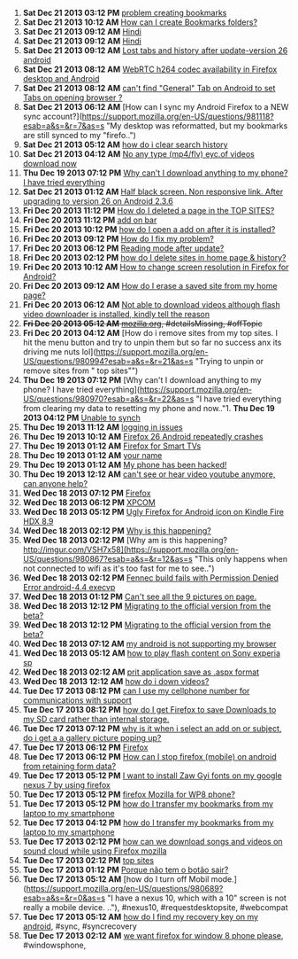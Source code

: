 1. **Sat Dec 21 2013 03:12 PM** [problem creating bookmarks](https://support.mozilla.org/en-US/questions/981167?esab=a&s=&r=0&as=s "Using FF26.0.1 on Samsung Galaxy Note 3. I've used FF on my PC for years bu..")
1. **Sat Dec 21 2013 10:12 AM** [How can I create Bookmarks folders?](https://support.mozilla.org/en-US/questions/981050?esab=a&s=&r=1&as=s "I like to group similar bookmarks together for ease of navigation. Without ..")
1. **Sat Dec 21 2013 09:12 AM** [Hindi](https://support.mozilla.org/en-US/questions/981137?esab=a&s=&r=2&as=s "duplicate of")
1. **Sat Dec 21 2013 09:12 AM** [Hindi](https://support.mozilla.org/en-US/quesmoztions/981136?esab=a&s=&r=3&as=s "my mobile hindi no Sapport")
1. **Sat Dec 21 2013 09:12 AM** [Lost tabs and history after update-version 26 android](https://support.mozilla.org/en-US/questions/981135?esab=a&s=&r=4&as=s "hello")
1. **Sat Dec 21 2013 08:12 AM** [WebRTC h264 codec availability in Firefox desktop and Android](https://support.mozilla.org/en-US/questions/981134?esab=a&s=&r=5&as=s "Following the announcement of Cisco h264 availability for WebRTC in Firefox..")
1. **Sat Dec 21 2013 08:12 AM** [can't find "General" Tab on Android to set Tabs on opening browser ?](https://support.mozilla.org/en-US/questions/981129?esab=a&s=&r=6&as=s "Trying to set 2 Tabs as Home Pages when opening Firefox in Android - instru..")
1. **Sat Dec 21 2013 06:12 AM** [How can I sync my Android Firefox to a NEW sync account?](https://support.mozilla.org/en-US/questions/981118?esab=a&s=&r=7&as=s "My desktop was reformatted, but my bookmarks are still synced to my "firefo..")
1. **Sat Dec 21 2013 05:12 AM** [how do i clear search history](https://support.mozilla.org/en-US/questions/981107?esab=a&s=&r=8&as=s "Searches in Google")
1. **Sat Dec 21 2013 04:12 AM** [No any type (mp4/flv) eyc.of videos download now](https://support.mozilla.org/en-US/questions/981084?esab=a&s=&r=9&as=s "Some days before all type of videos download easily, But now no videos down..")
1. **Thu Dec 19 2013 07:12 PM** [Why can't I download anything to my phone? I have tried everything](https://support.mozilla.org/en-US/questions/980970?esab=a&s=&r=0&as=s "I have tried everything from clearing my data to resetting my phone and now..")
1. **Sat Dec 21 2013 01:12 AM** [Half black screen. Non responsive link. After upgrading to version 26 on Android 2.3.6](https://support.mozilla.org/en-US/questions/981096?esab=a&s=&r=10&as=s "Hello.")
1. **Fri Dec 20 2013 11:12 PM** [How do I deleted a page in the TOP SITES?](https://support.mozilla.org/en-US/questions/981069?esab=a&s=&r=11&as=s "What detail. ?")
1. **Fri Dec 20 2013 11:12 PM** [add on bar](https://support.mozilla.org/en-US/questions/981090?esab=a&s=&r=12&as=s "where is the add on bar for Firefox android")
1. **Fri Dec 20 2013 10:12 PM** [how do I open a add on after it is installed?](https://support.mozilla.org/en-US/questions/981088?esab=a&s=&r=13&as=s "I need to know how to open a add in after it is installed")
1. **Fri Dec 20 2013 09:12 PM** [How do I fix my problem?](https://support.mozilla.org/en-US/questions/981083?esab=a&s=&r=14&as=s "I can not get past the Firefox start page. If I type an address (or random ..")
1. **Fri Dec 20 2013 06:12 PM** [Reading mode after update?](https://support.mozilla.org/en-US/questions/981075?esab=a&s=&r=15&as=s "Hello!
So, I installed an update for Firefox, saved a few pages to Reading ..")
1. **Fri Dec 20 2013 02:12 PM** [how do I delete sites in home page & history?](https://support.mozilla.org/en-US/questions/981058?esab=a&s=&r=16&as=s "I entered some web addresses today & I want to be rid of them.  how do I cl..")
1. **Fri Dec 20 2013 10:12 AM** [How to change screen resolution in Firefox for Android?](https://support.mozilla.org/en-US/questions/981038?esab=a&s=&r=17&as=s "Hello
I have a Galaxy Note 3 which it's display resolution is 1920x1080.
If..")
1. **Fri Dec 20 2013 09:12 AM** [How do I erase a saved site from my home page?](https://support.mozilla.org/en-US/questions/981024?esab=a&s=&r=18&as=s "I can't seem to erase one of the sites that was saved to my home page. I pe..")
1. **Fri Dec 20 2013 06:12 AM** [Not able to download videos although flash video downloader is installed, kindly tell the reason](https://support.mozilla.org/en-US/questions/980985?esab=a&s=&r=19&as=s "Not able to download videos although flash video downloader is installed, k..")
1. ~~**Fri Dec 20 2013 05:12 AM** [mozilla.org](https://support.mozilla.org/en-US/questions/981002?esab=a&s=&r=20&as=s "firefox"), #detailsMissing, #offTopic~~
1. **Fri Dec 20 2013 04:12 AM** [How do i remove sites from my top sites. I hit the menu button and try to unpin them but so far no success anx its driving me nuts lol](https://support.mozilla.org/en-US/questions/980994?esab=a&s=&r=21&as=s "Trying to unpin or remove sites from " top sites"")
1. **Thu Dec 19 2013 07:12 PM** [Why can't I download anything to my phone? I have tried everything](https://support.mozilla.org/en-US/questions/980970?esab=a&s=&r=22&as=s "I have tried everything from clearing my data to resetting my phone and now.."1. **Thu Dec 19 2013 04:12 PM** [Unable to synch](https://support.mozilla.org/en-US/questions/980964?esab=a&s=&r=1&as=s "How do I find the Firefox synch button?")
1. **Thu Dec 19 2013 11:12 AM** [logging in issues](https://support.mozilla.org/en-US/questions/980933?esab=a&s=&r=2&as=s "tryimg to log in. am told that password and username is ok. tried many time..")
1. **Thu Dec 19 2013 10:12 AM** [Firefox 26 Android repeatedly crashes](https://support.mozilla.org/en-US/questions/980925?esab=a&s=&r=3&as=s "I am writing an app with lots of canvas and Dom manipulation with javascrip..")
1. **Thu Dec 19 2013 01:12 AM** [Firefox for Smart TVs](https://support.mozilla.org/en-US/questions/980894?esab=a&s=&r=4&as=s "I hope I'm posting this question in the right section. I love Firefox, I've..")
1. **Thu Dec 19 2013 01:12 AM** [your name](https://support.mozilla.org/en-US/questions/980893?esab=a&s=&r=5&as=s "harish")
1. **Thu Dec 19 2013 01:12 AM** [My phone has been hacked!](https://support.mozilla.org/en-US/questions/980892?esab=a&s=&r=6&as=s "This guy is in the room right next doour to me he's an insane Tweaker  With..")
1. **Thu Dec 19 2013 12:12 AM** [can't see or hear video youtube anymore,  can anyone help?](https://support.mozilla.org/en-US/questions/980891?esab=a&s=&r=7&as=s "started out fine, then I lost video...then audio. desired video comes up bu..")
1. **Wed Dec 18 2013 07:12 PM** [Firefox](https://support.mozilla.org/en-US/questions/980780?esab=a&s=&r=8&as=s "what is mean by Firefox")
1. **Wed Dec 18 2013 06:12 PM** [XPCOM](https://support.mozilla.org/en-US/questions/980881?esab=a&s=&r=9&as=s "Can someone please help me ...I keep getting COULDN'T LOAD XPCOM when ever ..")
1. **Wed Dec 18 2013 05:12 PM** [Ugly Firefox for Android icon on Kindle Fire HDX 8.9](https://support.mozilla.org/en-US/questions/980879?esab=a&s=&r=10&as=s "I have much praise for this browser which I have sideloaded onto my tablet...")
1. **Wed Dec 18 2013 02:12 PM** [Why is this happening?](https://support.mozilla.org/en-US/questions/980868?esab=a&s=&r=11&as=s "This occurs when not connected to wifi as that is too fast to see it happen..")
1. **Wed Dec 18 2013 02:12 PM** [Why am is this happening? http://imgur.com/VSH7x58](https://support.mozilla.org/en-US/questions/980867?esab=a&s=&r=12&as=s "This only happens when not connected to wifi as it's too fast for me to see..")
1. **Wed Dec 18 2013 02:12 PM** [Fennec build fails with Permission Denied Error android-4.4 execvp](https://support.mozilla.org/en-US/questions/980862?esab=a&s=&r=13&as=s "While attempting to build Fennec, the following error occurs, right after p..")
1. **Wed Dec 18 2013 01:12 PM** [Can't see all the 9 pictures on page.](https://support.mozilla.org/en-US/questions/980859?esab=a&s=&r=14&as=s "There are 9 pictures on this site in the link below, and I only see one?
It..")
1. **Wed Dec 18 2013 12:12 PM** [Migrating to the official version from the beta?](https://support.mozilla.org/en-US/questions/980850?esab=a&s=&r=15&as=s "Hi, 
I downloaded the beta version lately, and I have used for a while. How..")
1. **Wed Dec 18 2013 12:12 PM** [Migrating to the official version from the beta?](https://support.mozilla.org/en-US/questions/980849?esab=a&s=&r=16&as=s "(this post was accidentally sent incomplete, there was no edit link in the ..")
1. **Wed Dec 18 2013 07:12 AM** [my android is not supporting my browser](https://support.mozilla.org/en-US/questions/980822?esab=a&s=&r=0&as=s "App won't open")
1. **Wed Dec 18 2013 05:12 AM** [how to play flash content on Sony experia sp](https://support.mozilla.org/en-US/questions/980813?esab=a&s=&r=1&as=s "I'm running jellybean 4.1.2 trying to play On demand channels such as deman..")
1. **Wed Dec 18 2013 02:12 AM** [prit application save as .aspx format](https://support.mozilla.org/en-US/questions/980804?esab=a&s=&r=2&as=s "when i click in website prit application it save as .aspx format.")
1. **Wed Dec 18 2013 12:12 AM** [how do i down videos?](https://support.mozilla.org/en-US/questions/980796?esab=a&s=&r=3&as=s "yes i been try every i knw of to dwn load video, but haven problem")
1. **Tue Dec 17 2013 08:12 PM** [can I use my cellphone number for communications with support](https://support.mozilla.org/en-US/questions/980788?esab=a&s=&r=4&as=s "559-549-1192")
1. **Tue Dec 17 2013 08:12 PM** [how do I get Firefox to save Downloads to my SD card rather than internal storage.](https://support.mozilla.org/en-US/questions/980785?esab=a&s=&r=5&as=s "I have filled up all of the space in internal storage, I bought an SD card ..")
1. **Tue Dec 17 2013 07:12 PM** [why is it when i select an add on or subject, do i get a a gallery picture poping up?](https://support.mozilla.org/en-US/questions/980772?esab=a&s=&r=6&as=s "just like icon pics ever time i click a highlited subject")
1. **Tue Dec 17 2013 06:12 PM** [Firefox](https://support.mozilla.org/en-US/questions/980780?esab=a&s=&r=7&as=s "what is mean by Firefox")
1. **Tue Dec 17 2013 06:12 PM** [How can I stop firefox (mobile) on android from retaining form data?](https://support.mozilla.org/en-US/questions/980779?esab=a&s=&r=8&as=s "I have an android based kiosk used by patients for appointment check in.  F..")
1. **Tue Dec 17 2013 05:12 PM** [I want to install Zaw Gyi fonts on my google nexus 7 by using firefox](https://support.mozilla.org/en-US/questions/980777?esab=a&s=&r=9&as=s "I am using google nexus 7 and would like to install burmese font (myanmar f..")
1. **Tue Dec 17 2013 05:12 PM** [firefox Mozilla for WP8 phone?](https://support.mozilla.org/en-US/questions/980773?esab=a&s=&r=10&as=s "Is thus available for WP8 [phone)????")
1. **Tue Dec 17 2013 05:12 PM** [how do I transfer my bookmarks from my laptop to my smartphone](https://support.mozilla.org/en-US/questions/980770?esab=a&s=&r=11&as=s "l have an Samsung galaxy exhibit")
1. **Tue Dec 17 2013 04:12 PM** [how do I transfer my bookmarks from my laptop to my smartphone](https://support.mozilla.org/en-US/questions/980766?esab=a&s=&r=12&as=s "I own a Samsung galaxy exhibit")
1. **Tue Dec 17 2013 02:12 PM** [how can we download songs and videos on sound cloud while using Firefox mozilla](https://support.mozilla.org/en-US/questions/980754?esab=a&s=&r=13&as=s "how can I downooad songs on sound cloud")
1. **Tue Dec 17 2013 02:12 PM** [top sites](https://support.mozilla.org/en-US/questions/980752?esab=a&s=&r=14&as=s "When you touch the address bar it brings up a top sites list. how do you de..")
1. **Tue Dec 17 2013 01:12 PM** [Porque não tem o botão sair?](https://support.mozilla.org/en-US/questions/980747?esab=a&s=&r=15&as=s "Acho desnecessário ele ficar sempre rodando, consome muita memória ram.")
1. **Tue Dec 17 2013 05:12 AM** [how do I turn off Mobil mode.](https://support.mozilla.org/en-US/questions/980689?esab=a&s=&r=0&as=s "I have a nexus 10, which with a 10" screen is not really a mobile device.  .."), #nexus10, #requestdesktopsite, #webcompat
1. **Tue Dec 17 2013 05:12 AM** [how do I find my recovery key on my android](https://support.mozilla.org/en-US/questions/980687?esab=a&s=&r=1&as=s "I cannot find my android recovery to synchronize"), #sync, #syncrecovery
1. **Tue Dec 17 2013 02:12 AM** [we want firefox for window 8 phone please](https://support.mozilla.org/en-US/questions/980680?esab=a&s=&r=2&as=s "Please develop Firefox app for Lumia"), #windowsphone,
